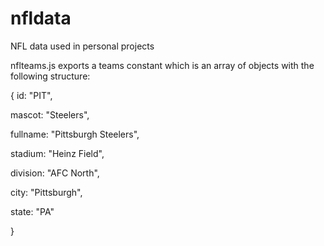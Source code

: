 # nfldata
NFL data used in personal projects


nflteams.js exports a teams constant which is an array of objects with the following structure:


{
  id: "PIT",
  
  mascot: "Steelers",
  
  fullname: "Pittsburgh Steelers",
  
  stadium: "Heinz Field",
  
  division: "AFC North",
  
  city: "Pittsburgh",
  
  state: "PA"
  
 }


